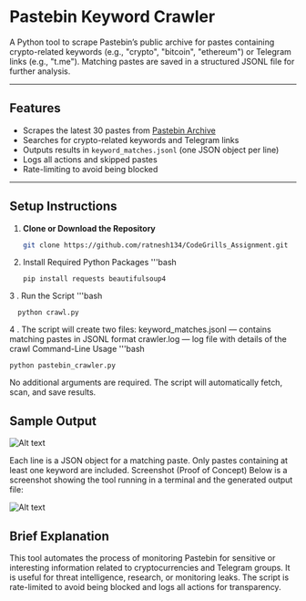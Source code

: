 # Pastebin Keyword Crawler

A Python tool to scrape Pastebin’s public archive for pastes containing crypto-related keywords (e.g., "crypto", "bitcoin", "ethereum") or Telegram links (e.g., "t.me"). 
Matching pastes are saved in a structured JSONL file for further analysis.

---

## Features

- Scrapes the latest 30 pastes from [Pastebin Archive](https://pastebin.com/archive)
- Searches for crypto-related keywords and Telegram links
- Outputs results in `keyword_matches.jsonl` (one JSON object per line)
- Logs all actions and skipped pastes
- Rate-limiting to avoid being blocked

---

## Setup Instructions

1. **Clone or Download the Repository**

   ```bash
   git clone https://github.com/ratnesh134/CodeGrills_Assignment.git

2. Install Required Python Packages
     '''bash

       pip install requests beautifulsoup4

3 . Run the Script
      '''bash

      python crawl.py

4 . The script will create two files:
    keyword_matches.jsonl — contains matching pastes in JSONL format
    crawler.log — log file with details of the crawl
Command-Line Usage
      '''bash

    python pastebin_crawler.py

No additional arguments are required. The script will automatically fetch, scan, and save results.

## Sample Output

![Alt text](https://github.com/ratnesh134/CodeGrills_Assignment/blob/master/images/Screenshot%20from%202025-05-19%2013-58-44.png)

Each line is a JSON object for a matching paste.
Only pastes containing at least one keyword are included.
Screenshot (Proof of Concept)
Below is a screenshot showing the tool running in a terminal and the generated output file:

![Alt text](https://github.com/ratnesh134/CodeGrills_Assignment/blob/master/images/Screenshot%20from%202025-05-19%2013-53-22.png)



## Brief Explanation
This tool automates the process of monitoring Pastebin for sensitive or interesting information related to cryptocurrencies and Telegram groups.
It is useful for threat intelligence, research, or monitoring leaks. The script is rate-limited to avoid being blocked and logs all actions for transparency.
